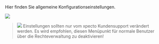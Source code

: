 Hier finden Sie allgemeine Konfigurationseinstellungen.

![](http://xpecto.github.io/docs/img/img_1424079716221.png)


>  ![](http://xpecto.github.io/docs/img/img179.png) Einstellungen sollten nur vom xpecto Kundensupport verändert werden. Es wird empfohlen, diesen Menüpunkt für normale Benutzer über die Rechteverwaltung zu deaktivieren!


